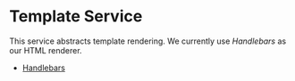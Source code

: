 # Template Service
This service abstracts template rendering. We currently use _Handlebars_ as our HTML renderer.
- [Handlebars](https://handlebarsjs.com/) 
